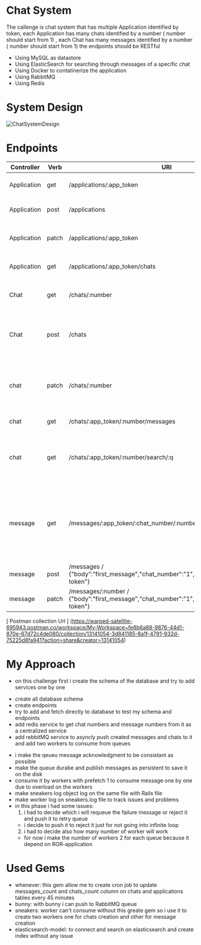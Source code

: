 # Chat System

The callenge is chat system that has multiple Application identified by token, each Application has many chats identified by a number ( number should start from 1) , each Chat has many messages identified by a number ( number should start from 1) the endpoints should be RESTful

* Using MySQL as datastore
* Using ElasticSearch for searching through messages of a specific chat
* Using Docker to contatinerize the application
* Using RabbitMQ
* Using Redis 

# System Design 

![ChatSystemDesign](https://user-images.githubusercontent.com/48384324/200163818-91db8747-14bf-410b-a023-5d17983c1e68.PNG)


# Endpoints

| Controller | Verb | URI | body | Description |
| ---------- | ---  | --- | ---- | ----------- |
| Application | get | /applications/:app_token | no body | get spacific application by token |
| Application | post | /applications | { "name": "name of the application "} | create new application |
| Application | patch | /applications/:app_token | { "name": "updated name of the application "} | update application name |
| Application | get | /applications/:app_token/chats | no body | get application chats | 
| Chat | get | /chats/:number | no body | get spacifice chat by number |
| Chat | post | /chats | { "name": "name of the chat ","app_token": "application token "} | create new chat with application token |
| chat | patch | /chats/:number | { "name": "updated name of the chat " ,"app_token": "application token "} | update chat name |
| chat | get | /chats/:app_token/:number/messages | no body | get chat messages |
| chat | get | /chats/:app_token/:number/search/:q | no body | search on messges bodies on spacific chat on spacific application |
| message | get | /messages/:app_token/:chat_number/:number | no body | get message by application token and chat number and message number |
| message | post | /messages / {"body":"first_message","chat_number":"1","app_token":"application token"} | create new message |
| message | patch | /messages/:number / {"body":"first_message","chat_number":"1","app_token":"application token"} | update body of message |

[ Postman collection Url  ] (https://warped-satellite-695943.postman.co/workspace/My-Workspace~fe8b6a88-9876-44d1-870e-67d72c4de080/collection/13141054-3d841185-8a1f-4791-932d-75225d8fa941?action=share&creator=13141054)


# My Approach 
- on this challenge first i create the schema of the database and try to add services one by one 
* create all database schema
* create endpoints
* try to add and fetch directly to database to test my schema and endpoints
* add redis service to get chat numbers and message numbers from it as a centralized service
* add rebbitMQ service to asyncly push created messages and chats to it and add two workers to consume from queues 
 - i make the qeueu message acknowledgment to be consistant as possible 
 - make the queue durabe and publish messages as persistent to save it on the disk 
 - consume it by workers with prefetch 1 to consume message one by one due to overload on the workers
 - make sneakers log object log on the same file with Rails file
 - make worker log on sneakers.log file to track issues and problems
 - in this phase i had some issues:
    1) i had to decide which i will requeue the failure message or reject it and push it to retry queue 
      - i decide to push it to reject it just for not going into infinite loop 
    2) i had to decide also how many number of worker will work 
      - for now i make the number of workers 2 for each queue because it depend on ROR-application


# Used Gems 

- whenever: this gem allow me to create cron job to update messages_count and chats_count column on chats and applications tables every 45 minutes
- bunny: with bunny i can push to RabbitMQ queue 
- sneakers: worker can't consume without this greate gem so i use it to create two workers one for chats creation and other for message creation
- elasticsearch-model: to connect and search on elasticsearch and create index without any issue 




